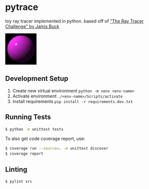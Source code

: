 # pytrace

toy ray tracer implemented in python.
based off of ["The Ray Tracer Challenge" by Jamis Buck](http://raytracerchallenge.com/)

![3D sphere with light reflection from produced by ray tracer](raysphere3d.png)

## Development Setup

1. Create new virtual environment `python -m venv <env-name>`
2. Activate environment `./<env-name>/Scripts/activate`
3. Install requirements `pip install -r requirements.dev.txt`

## Running Tests

```sh
$ python -m unittest tests
```

To also get code coverage report, use:

```sh
$ coverage run --source=. -m unittest discover
$ coverage report
```

## Linting

```sh
$ pylint src
```
